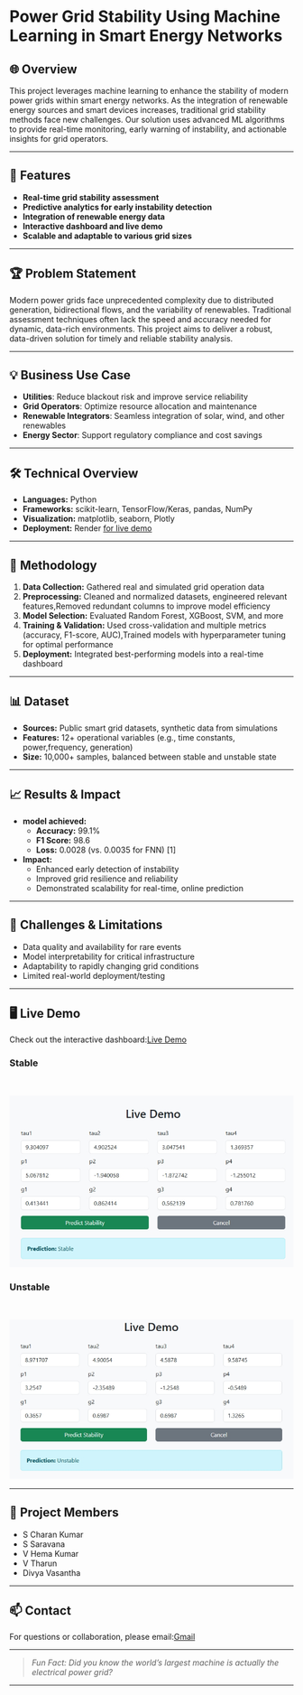# Power Grid Stability Using Machine Learning in Smart Energy Networks

## 🌐 Overview

This project leverages machine learning to enhance the stability of modern power grids within smart energy networks. As the integration of renewable energy sources and smart devices increases, traditional grid stability methods face new challenges. Our solution uses advanced ML algorithms to provide real-time monitoring, early warning of instability, and actionable insights for grid operators.

---

## 🚀 Features

- **Real-time grid stability assessment**
- **Predictive analytics for early instability detection**
- **Integration of renewable energy data**
- **Interactive dashboard and live demo**
- **Scalable and adaptable to various grid sizes**

---

## 🏆 Problem Statement

Modern power grids face unprecedented complexity due to distributed generation, bidirectional flows, and the variability of renewables. Traditional assessment techniques often lack the speed and accuracy needed for dynamic, data-rich environments. This project aims to deliver a robust, data-driven solution for timely and reliable stability analysis.

---

## 💡 Business Use Case

- **Utilities**: Reduce blackout risk and improve service reliability
- **Grid Operators**: Optimize resource allocation and maintenance
- **Renewable Integrators**: Seamless integration of solar, wind, and other renewables
- **Energy Sector**: Support regulatory compliance and cost savings

---

## 🛠️ Technical Overview

- **Languages:** Python
- **Frameworks:** scikit-learn, TensorFlow/Keras, pandas, NumPy
- **Visualization:** matplotlib, seaborn, Plotly
- **Deployment:** Render [for live demo](https://project-r0ym.onrender.com/)

---

## 🔬 Methodology

1. **Data Collection:** Gathered real and simulated grid operation data
2. **Preprocessing:** Cleaned and normalized datasets, engineered relevant features,Removed redundant columns to improve model efficiency
3. **Model Selection:** Evaluated Random Forest, XGBoost, SVM, and more
4. **Training & Validation:** Used cross-validation and multiple metrics (accuracy, F1-score, AUC),Trained models with hyperparameter tuning for optimal performance
5. **Deployment:** Integrated best-performing models into a real-time dashboard

---

## 📊 Dataset

- **Sources:** Public smart grid datasets, synthetic data from simulations
- **Features:** 12+ operational variables (e.g., time constants, power,frequency, generation)
- **Size:** 10,000+ samples, balanced between stable and unstable state

---

## 📈 Results & Impact

- **model achieved:**  
  - **Accuracy:** 99.1%  
  - **F1 Score:** 98.6  
  - **Loss:** 0.0028 (vs. 0.0035 for FNN) [1]
- **Impact:**  
  - Enhanced early detection of instability  
  - Improved grid resilience and reliability  
  - Demonstrated scalability for real-time, online prediction

---

## 🧩 Challenges & Limitations

- Data quality and availability for rare events
- Model interpretability for critical infrastructure
- Adaptability to rapidly changing grid conditions
- Limited real-world deployment/testing

---

## 🖥️ Live Demo

Check out the interactive dashboard:[Live Demo](https://project-r0ym.onrender.com/)

<h3>Stable</h3> <br>

![Stable](static/image/outputStb.jpeg) 

<h3>Unstable</h3> <br>

![Unstable](static/image/output.jpeg)


---

## 👥 Project Members

- S Charan Kumar
- S Saravana
- V Hema Kumar
- V Tharun
- Divya Vasantha
  

---

## 📫 Contact

For questions or collaboration, please email:[Gmail](mailto:Saravanars43@gmail.com)

---

> *Fun Fact: Did you know the world’s largest machine is actually the electrical power grid?*

---

